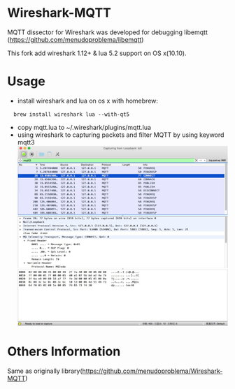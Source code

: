 Wireshark-MQTT
===========================

MQTT dissector for Wireshark was developed for debugging
libemqtt (https://github.com/menudoproblema/libemqtt)

This fork add wireshark 1.12+ & lua 5.2 support on OS x(10.10).

Usage
=====
* install wireshark and lua on os x with homebrew:
```
  brew install wireshark lua --with-qt5
```
* copy mqtt.lua to ~/.wireshark/plugins/mqtt.lua
* using wireshark to capturing packets and filter MQTT by using keyword mqtt3
![Wireshark](wireshark-with-mqtt3.png)

Others Information 
=======
Same as originally library(https://github.com/menudoproblema/Wireshark-MQTT)
